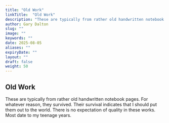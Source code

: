 ```yaml
---
title: "Old Work"
linkTitle:  "Old Work"
description: "These are typically from rather old handwritten notebook pages. For whatever reason, they survived. Their survival indicates that I should put them out to the world. There is no expectation of quality in these works. Most date to my teenage years."
author: Gary Dalton
slug: ""
image: ""
keywords: ""
date: 2025-08-05
aliases: ""
expiryDate: ""
layout: ""
draft: false
weight: 50
---
```


## Old Work

These are typically from rather old handwritten notebook pages. For whatever reason, they survived. Their survival indicates that I should put them out to the world. There is no expectation of quality in these works. Most date to my teenage years.